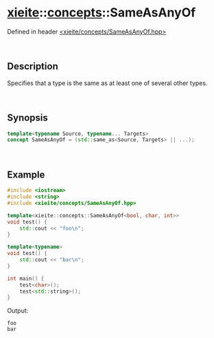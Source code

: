 # [xieite](../xieite.md)\:\:[concepts](../concepts.md)\:\:SameAsAnyOf
Defined in header [<xieite/concepts/SameAsAnyOf.hpp>](../../include/xieite/concepts/SameAsAnyOf.hpp)

&nbsp;

## Description
Specifies that a type is the same as at least one of several other types.

&nbsp;

## Synopsis
```cpp
template<typename Source, typename... Targets>
concept SameAsAnyOf = (std::same_as<Source, Targets> || ...);
```

&nbsp;

## Example
```cpp
#include <iostream>
#include <string>
#include <xieite/concepts/SameAsAnyOf.hpp>

template<xieite::concepts::SameAsAnyOf<bool, char, int>>
void test() {
    std::cout << "foo\n";
}

template<typename>
void test() {
    std::cout << "bar\n";
}

int main() {
    test<char>();
    test<std::string>();
}
```
Output:
```
foo
bar
```
